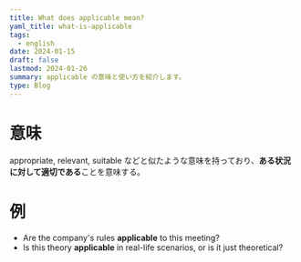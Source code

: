 ```yaml
---
title: What does applicable mean?
yaml_title: what-is-applicable
tags:
  - english
date: 2024-01-15
draft: false
lastmod: 2024-01-26
summary: applicable の意味と使い方を紹介します。
type: Blog
---
```

# 意味

appropriate, relevant, suitable などと似たような意味を持っており、**ある状況に対して適切である**ことを意味する。

# 例

- Are the company's rules **applicable** to this meeting?
- Is this theory **applicable** in real-life scenarios, or is it just theoretical?
